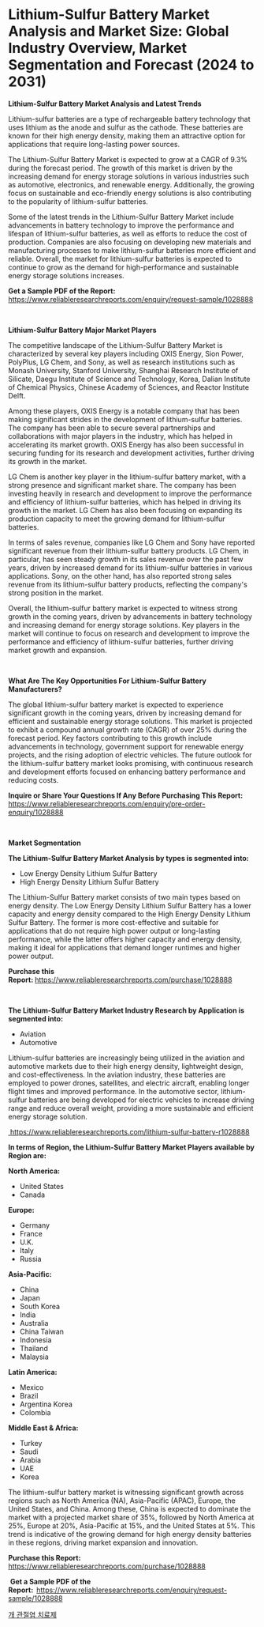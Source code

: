 <p><h1>Lithium-Sulfur Battery Market Analysis and Market Size: Global Industry Overview, Market Segmentation and Forecast (2024 to 2031)</h1></p><p><strong>Lithium-Sulfur Battery Market Analysis and Latest Trends</strong></p>
<p><p>Lithium-sulfur batteries are a type of rechargeable battery technology that uses lithium as the anode and sulfur as the cathode. These batteries are known for their high energy density, making them an attractive option for applications that require long-lasting power sources. </p><p>The Lithium-Sulfur Battery Market is expected to grow at a CAGR of 9.3% during the forecast period. The growth of this market is driven by the increasing demand for energy storage solutions in various industries such as automotive, electronics, and renewable energy. Additionally, the growing focus on sustainable and eco-friendly energy solutions is also contributing to the popularity of lithium-sulfur batteries.</p><p>Some of the latest trends in the Lithium-Sulfur Battery Market include advancements in battery technology to improve the performance and lifespan of lithium-sulfur batteries, as well as efforts to reduce the cost of production. Companies are also focusing on developing new materials and manufacturing processes to make lithium-sulfur batteries more efficient and reliable. Overall, the market for lithium-sulfur batteries is expected to continue to grow as the demand for high-performance and sustainable energy storage solutions increases.</p></p>
<p><strong>Get a Sample PDF of the Report:&nbsp;</strong> <a href="https://www.reliableresearchreports.com/enquiry/request-sample/1028888">https://www.reliableresearchreports.com/enquiry/request-sample/1028888</a></p>
<p>&nbsp;</p>
<p><strong>Lithium-Sulfur Battery Major Market Players</strong></p>
<p><p>The competitive landscape of the Lithium-Sulfur Battery Market is characterized by several key players including OXIS Energy, Sion Power, PolyPlus, LG Chem, and Sony, as well as research institutions such as Monash University, Stanford University, Shanghai Research Institute of Silicate, Daegu Institute of Science and Technology, Korea, Dalian Institute of Chemical Physics, Chinese Academy of Sciences, and Reactor Institute Delft.</p><p>Among these players, OXIS Energy is a notable company that has been making significant strides in the development of lithium-sulfur batteries. The company has been able to secure several partnerships and collaborations with major players in the industry, which has helped in accelerating its market growth. OXIS Energy has also been successful in securing funding for its research and development activities, further driving its growth in the market.</p><p>LG Chem is another key player in the lithium-sulfur battery market, with a strong presence and significant market share. The company has been investing heavily in research and development to improve the performance and efficiency of lithium-sulfur batteries, which has helped in driving its growth in the market. LG Chem has also been focusing on expanding its production capacity to meet the growing demand for lithium-sulfur batteries.</p><p>In terms of sales revenue, companies like LG Chem and Sony have reported significant revenue from their lithium-sulfur battery products. LG Chem, in particular, has seen steady growth in its sales revenue over the past few years, driven by increased demand for its lithium-sulfur batteries in various applications. Sony, on the other hand, has also reported strong sales revenue from its lithium-sulfur battery products, reflecting the company's strong position in the market.</p><p>Overall, the lithium-sulfur battery market is expected to witness strong growth in the coming years, driven by advancements in battery technology and increasing demand for energy storage solutions. Key players in the market will continue to focus on research and development to improve the performance and efficiency of lithium-sulfur batteries, further driving market growth and expansion.</p></p>
<p>&nbsp;</p>
<p><strong>What Are The Key Opportunities For Lithium-Sulfur Battery Manufacturers?</strong></p>
<p><p>The global lithium-sulfur battery market is expected to experience significant growth in the coming years, driven by increasing demand for efficient and sustainable energy storage solutions. This market is projected to exhibit a compound annual growth rate (CAGR) of over 25% during the forecast period. Key factors contributing to this growth include advancements in technology, government support for renewable energy projects, and the rising adoption of electric vehicles. The future outlook for the lithium-sulfur battery market looks promising, with continuous research and development efforts focused on enhancing battery performance and reducing costs.</p></p>
<p><strong>Inquire or Share Your Questions If Any Before Purchasing This Report:</strong> <a href="https://www.reliableresearchreports.com/enquiry/pre-order-enquiry/1028888">https://www.reliableresearchreports.com/enquiry/pre-order-enquiry/1028888</a></p>
<p>&nbsp;</p>
<p><strong>Market Segmentation</strong></p>
<p><strong>The Lithium-Sulfur Battery Market Analysis by types is segmented into:</strong></p>
<p><ul><li>Low Energy Density Lithium Sulfur Battery</li><li>High Energy Density Lithium Sulfur Battery</li></ul></p>
<p><p>The Lithium-Sulfur Battery market consists of two main types based on energy density. The Low Energy Density Lithium Sulfur Battery has a lower capacity and energy density compared to the High Energy Density Lithium Sulfur Battery. The former is more cost-effective and suitable for applications that do not require high power output or long-lasting performance, while the latter offers higher capacity and energy density, making it ideal for applications that demand longer runtimes and higher power output.</p></p>
<p><strong>Purchase this Report:&nbsp;</strong><a href="https://www.reliableresearchreports.com/purchase/1028888">https://www.reliableresearchreports.com/purchase/1028888</a></p>
<p>&nbsp;</p>
<p><strong>The Lithium-Sulfur Battery Market Industry Research by Application is segmented into:</strong></p>
<p><ul><li>Aviation</li><li>Automotive</li></ul></p>
<p><p>Lithium-sulfur batteries are increasingly being utilized in the aviation and automotive markets due to their high energy density, lightweight design, and cost-effectiveness. In the aviation industry, these batteries are employed to power drones, satellites, and electric aircraft, enabling longer flight times and improved performance. In the automotive sector, lithium-sulfur batteries are being developed for electric vehicles to increase driving range and reduce overall weight, providing a more sustainable and efficient energy storage solution.</p></p>
<p><a href="https://www.reliableresearchreports.com/lithium-sulfur-battery-r1028888">&nbsp;https://www.reliableresearchreports.com/lithium-sulfur-battery-r1028888</a></p>
<p><strong>In terms of Region, the Lithium-Sulfur Battery Market Players available by Region are:</strong></p>
<p>
    <p> <strong> North America: </strong>
        <ul>
            <li>United States</li>
            <li>Canada</li>
        </ul>
        </p> 
    <p> <strong> Europe: </strong>
        <ul>
            <li>Germany</li>
            <li>France</li>
            <li>U.K.</li>
            <li>Italy</li>
            <li>Russia</li>
        </ul>
        </p> 
    <p> <strong> Asia-Pacific: </strong>
        <ul>
            <li>China</li>
            <li>Japan</li>
            <li>South Korea</li>
            <li>India</li>
            <li>Australia</li>
            <li>China Taiwan</li>
            <li>Indonesia</li>
            <li>Thailand</li>
            <li>Malaysia</li>
        </ul>
        </p> 
    <p> <strong> Latin America: </strong>
        <ul>
            <li>Mexico</li>
            <li>Brazil</li>
            <li>Argentina Korea</li>
            <li>Colombia</li>
        </ul>
        </p> 
    <p> <strong> Middle East & Africa: </strong>
        <ul>
            <li>Turkey</li>
            <li>Saudi</li>
            <li>Arabia</li>
            <li>UAE</li>
            <li>Korea</li>
        </ul>
    </p>
    </p>
<p><p>The lithium-sulfur battery market is witnessing significant growth across regions such as North America (NA), Asia-Pacific (APAC), Europe, the United States, and China. Among these, China is expected to dominate the market with a projected market share of 35%, followed by North America at 25%, Europe at 20%, Asia-Pacific at 15%, and the United States at 5%. This trend is indicative of the growing demand for high energy density batteries in these regions, driving market expansion and innovation.</p></p>
<p><strong>Purchase this Report: </strong><a href="https://www.reliableresearchreports.com/purchase/1028888">https://www.reliableresearchreports.com/purchase/1028888</a></p>
<p>&nbsp;<strong>Get a Sample PDF of the Report:&nbsp;&nbsp;</strong><a href="https://www.reliableresearchreports.com/enquiry/request-sample/1028888">https://www.reliableresearchreports.com/enquiry/request-sample/1028888</a></p>
<p><strong></strong></p>
<p><p><a href="https://medium.com/@diannaflatley/%EA%B0%9C-%EA%B4%80%EC%A0%88%EC%97%BC-%EC%B9%98%EB%A3%8C-%EC%8B%9C%EC%9E%A5-%EC%8B%9C%EC%9E%A5-%EC%A0%90%EC%9C%A0%EC%9C%A8-%EC%8B%9C%EC%9E%A5-%ED%8A%B8%EB%A0%8C%EB%93%9C-%EB%B0%8F-%EB%AF%B8%EB%9E%98-%EC%84%B1%EC%9E%A5-%ED%83%90%EC%83%89-99e3ede82fe7">개 관절염 치료제</a></p></p>